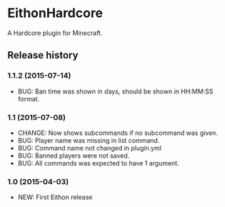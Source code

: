# EithonHardcore

A Hardcore plugin for Minecraft.

## Release history

### 1.1.2 (2015-07-14)

* BUG: Ban time was shown in days, should be shown in HH:MM:SS format.

### 1.1 (2015-07-08)

* CHANGE: Now shows subcommands if no subcommand was given.
* BUG: Player name was missing in list command.
* BUG: Command name not changed in plugin.yml
* BUG: Banned players were not saved.
* BUG: All commands was expected to have 1 argument.

### 1.0 (2015-04-03)

* NEW: First Eithon release

